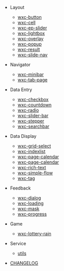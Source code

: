 - Layout
    - [wxc-button](./packages/wxc-button/)
    - [wxc-cell](./packages/wxc-cell/)
    - [wxc-ep-slider](./packages/wxc-ep-slider/)
    - [wxc-lightbox](./packages/wxc-lightbox/)
    - [wxc-overlay](./packages/wxc-overlay/)
    - [wxc-popup](./packages/wxc-popup/)
    - [wxc-result](./packages/wxc-result/)
    - [wxc-slide-nav](./packages/wxc-slide-nav/)

- Navigator
    - [wxc-minibar](./packages/wxc-minibar/)
    - [wxc-tab-page](./packages/wxc-tab-page/)
 
- Data Entry
    - [wxc-checkbox](./packages/wxc-checkbox/)
    - [wxc-countdown](./packages/wxc-countdown/)
    - [wxc-radio](./packages/wxc-radio/)
    - [wxc-slider-bar](./packages/wxc-slider-bar/)
    - [wxc-stepper](./packages/wxc-stepper/)
    - [wxc-searchbar](./packages/wxc-searchbar/)
    
- Data Display
    - [wxc-grid-select](./packages/wxc-grid-select/)
    - [wxc-indexlist](./packages/wxc-indexlist/)
    - [wxc-page-calendar](./packages/wxc-page-calendar/)
    - [wxc-page-calendar](./packages/wxc-page-calendar/)
    - [wxc-rich-text](./packages/wxc-rich-text/)
    - [wxc-simple-flow](./packages/wxc-simple-flow/)
    - [wxc-tag](./packages/wxc-tag/)
    
- Feedback
    - [wxc-dialog](./packages/wxc-dialog/)
    - [wxc-loading](./packages/wxc-loading/)
    - [wxc-mask](./packages/wxc-mask/)
    - [wxc-progress](./packages/wxc-progress/)
    
- Game
   - [wxc-lottery-rain](./packages/wxc-lottery-rain/) 
   
- Service
   - [utils](./packages/utils/) 
   
- [CHANGELOG](./CHANGELOG)
